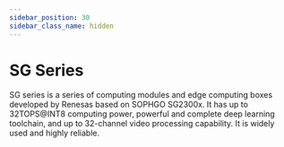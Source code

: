 ```yaml
---
sidebar_position: 30
sidebar_class_name: hidden
---
```


# SG Series

SG series is a series of computing modules and edge computing boxes developed by Renesas based on SOPHGO SG2300x. It has up to 32TOPS@INT8 computing power, powerful and complete deep learning toolchain, and up to 32-channel video processing capability. It is widely used and highly reliable.
